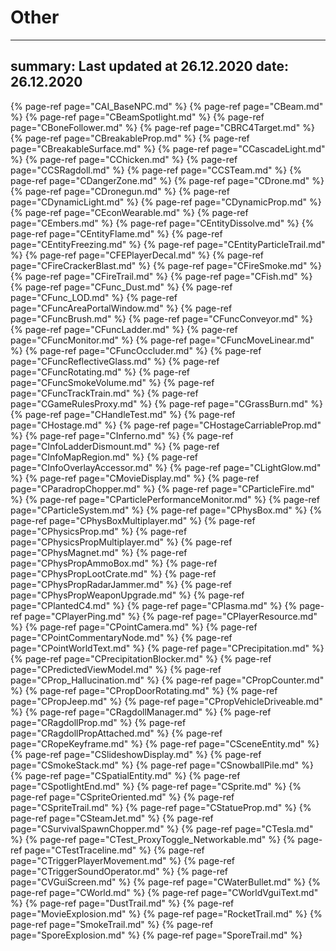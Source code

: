 # Other
---
summary: Last updated at 26.12.2020
date: 26.12.2020
---


{% page-ref page="CAI_BaseNPC.md" %}
{% page-ref page="CBeam.md" %}
{% page-ref page="CBeamSpotlight.md" %}
{% page-ref page="CBoneFollower.md" %}
{% page-ref page="CBRC4Target.md" %}
{% page-ref page="CBreakableProp.md" %}
{% page-ref page="CBreakableSurface.md" %}
{% page-ref page="CCascadeLight.md" %}
{% page-ref page="CChicken.md" %}
{% page-ref page="CCSRagdoll.md" %}
{% page-ref page="CCSTeam.md" %}
{% page-ref page="CDangerZone.md" %}
{% page-ref page="CDrone.md" %}
{% page-ref page="CDronegun.md" %}
{% page-ref page="CDynamicLight.md" %}
{% page-ref page="CDynamicProp.md" %}
{% page-ref page="CEconWearable.md" %}
{% page-ref page="CEmbers.md" %}
{% page-ref page="CEntityDissolve.md" %}
{% page-ref page="CEntityFlame.md" %}
{% page-ref page="CEntityFreezing.md" %}
{% page-ref page="CEntityParticleTrail.md" %}
{% page-ref page="CFEPlayerDecal.md" %}
{% page-ref page="CFireCrackerBlast.md" %}
{% page-ref page="CFireSmoke.md" %}
{% page-ref page="CFireTrail.md" %}
{% page-ref page="CFish.md" %}
{% page-ref page="CFunc_Dust.md" %}
{% page-ref page="CFunc_LOD.md" %}
{% page-ref page="CFuncAreaPortalWindow.md" %}
{% page-ref page="CFuncBrush.md" %}
{% page-ref page="CFuncConveyor.md" %}
{% page-ref page="CFuncLadder.md" %}
{% page-ref page="CFuncMonitor.md" %}
{% page-ref page="CFuncMoveLinear.md" %}
{% page-ref page="CFuncOccluder.md" %}
{% page-ref page="CFuncReflectiveGlass.md" %}
{% page-ref page="CFuncRotating.md" %}
{% page-ref page="CFuncSmokeVolume.md" %}
{% page-ref page="CFuncTrackTrain.md" %}
{% page-ref page="CGameRulesProxy.md" %}
{% page-ref page="CGrassBurn.md" %}
{% page-ref page="CHandleTest.md" %}
{% page-ref page="CHostage.md" %}
{% page-ref page="CHostageCarriableProp.md" %}
{% page-ref page="CInferno.md" %}
{% page-ref page="CInfoLadderDismount.md" %}
{% page-ref page="CInfoMapRegion.md" %}
{% page-ref page="CInfoOverlayAccessor.md" %}
{% page-ref page="CLightGlow.md" %}
{% page-ref page="CMovieDisplay.md" %}
{% page-ref page="CParadropChopper.md" %}
{% page-ref page="CParticleFire.md" %}
{% page-ref page="CParticlePerformanceMonitor.md" %}
{% page-ref page="CParticleSystem.md" %}
{% page-ref page="CPhysBox.md" %}
{% page-ref page="CPhysBoxMultiplayer.md" %}
{% page-ref page="CPhysicsProp.md" %}
{% page-ref page="CPhysicsPropMultiplayer.md" %}
{% page-ref page="CPhysMagnet.md" %}
{% page-ref page="CPhysPropAmmoBox.md" %}
{% page-ref page="CPhysPropLootCrate.md" %}
{% page-ref page="CPhysPropRadarJammer.md" %}
{% page-ref page="CPhysPropWeaponUpgrade.md" %}
{% page-ref page="CPlantedC4.md" %}
{% page-ref page="CPlasma.md" %}
{% page-ref page="CPlayerPing.md" %}
{% page-ref page="CPlayerResource.md" %}
{% page-ref page="CPointCamera.md" %}
{% page-ref page="CPointCommentaryNode.md" %}
{% page-ref page="CPointWorldText.md" %}
{% page-ref page="CPrecipitation.md" %}
{% page-ref page="CPrecipitationBlocker.md" %}
{% page-ref page="CPredictedViewModel.md" %}
{% page-ref page="CProp_Hallucination.md" %}
{% page-ref page="CPropCounter.md" %}
{% page-ref page="CPropDoorRotating.md" %}
{% page-ref page="CPropJeep.md" %}
{% page-ref page="CPropVehicleDriveable.md" %}
{% page-ref page="CRagdollManager.md" %}
{% page-ref page="CRagdollProp.md" %}
{% page-ref page="CRagdollPropAttached.md" %}
{% page-ref page="CRopeKeyframe.md" %}
{% page-ref page="CSceneEntity.md" %}
{% page-ref page="CSlideshowDisplay.md" %}
{% page-ref page="CSmokeStack.md" %}
{% page-ref page="CSnowballPile.md" %}
{% page-ref page="CSpatialEntity.md" %}
{% page-ref page="CSpotlightEnd.md" %}
{% page-ref page="CSprite.md" %}
{% page-ref page="CSpriteOriented.md" %}
{% page-ref page="CSpriteTrail.md" %}
{% page-ref page="CStatueProp.md" %}
{% page-ref page="CSteamJet.md" %}
{% page-ref page="CSurvivalSpawnChopper.md" %}
{% page-ref page="CTesla.md" %}
{% page-ref page="CTest_ProxyToggle_Networkable.md" %}
{% page-ref page="CTestTraceline.md" %}
{% page-ref page="CTriggerPlayerMovement.md" %}
{% page-ref page="CTriggerSoundOperator.md" %}
{% page-ref page="CVGuiScreen.md" %}
{% page-ref page="CWaterBullet.md" %}
{% page-ref page="CWorld.md" %}
{% page-ref page="CWorldVguiText.md" %}
{% page-ref page="DustTrail.md" %}
{% page-ref page="MovieExplosion.md" %}
{% page-ref page="RocketTrail.md" %}
{% page-ref page="SmokeTrail.md" %}
{% page-ref page="SporeExplosion.md" %}
{% page-ref page="SporeTrail.md" %}
